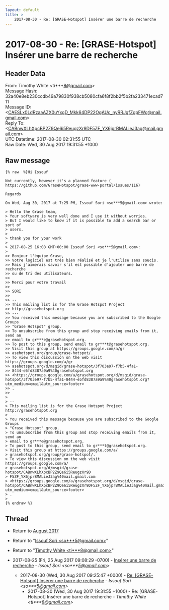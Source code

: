 ```yaml
---
layout: default
title: >
    2017-08-30 - Re: [GRASE-Hotspot] Insérer une barre de recherche
---
```


# 2017-08-30 - Re: [GRASE-Hotspot] Insérer une barre de recherche

## Header Data

From: Timothy White \<ti***8@gmail.com\><br>
Message Hash: 32a40e8eb230ccdb49a79830f938cb5080cfa6f8f2bb2f5b2fa233471ecad711<br>
Message ID: \<CAESLx0LdRzaaAZX0uYxgD_Mkk64DP22OgAUc_nyRRJgfZgpFWg@mail.gmail.com\><br>
Reply To: \<CABnwXLhXpcBP2Z9Qe6i5ReugzXr9DF5ZF_YX6jprBMALieJ3ag@mail.gmail.com\><br>
UTC Datetime: 2017-08-30 02:31:55 UTC<br>
Raw Date: Wed, 30 Aug 2017 19:31:55 +1000<br>

## Raw message

```
{% raw  %}Hi Issouf

Not currently, however it's a planned feature (
https://github.com/GraseHotspot/grase-www-portal/issues/116)

Regards

On Wed, Aug 30, 2017 at 7:25 PM, Issouf Sori <so***5@gmail.com> wrote:

> Hello the Grase team,
> Your software is very well done and I use it without worries.
> But I would like to know if it is possible to add a search bar or sort of
> users.
>
> thank you for your work
>
> 2017-08-25 16:08 GMT+00:00 Issouf Sori <so***5@gmail.com>:
>
>> Bonjour l'équipe Grase,
>> Votre logiciel est très bien réalisé et je l'utilise sans soucis.
>> Mais j'aimerais savoir s'il est possible d'ajouter une barre de recherche
>> ou de tri des utilisateurs.
>>
>> Merci pour votre travail
>>
>> SORI
>>
>> --
>> This mailing list is for the Grase Hotspot Project
>> http://grasehotspot.org
>> ---
>> You received this message because you are subscribed to the Google Groups
>> "Grase Hotspot" group.
>> To unsubscribe from this group and stop receiving emails from it, send an
>> email to gr***e@grasehotspot.org.
>> To post to this group, send email to gr***t@grasehotspot.org.
>> Visit this group at https://groups.google.com/a/gr
>> asehotspot.org/group/grase-hotspot/.
>> To view this discussion on the web visit https://groups.google.com/a/gr
>> asehotspot.org/d/msgid/grase-hotspot/3f703e97-f7b5-4fa1-
>> 8444-e5fd8387a9a9%40grasehotspot.org
>> <https://groups.google.com/a/grasehotspot.org/d/msgid/grase-hotspot/3f703e97-f7b5-4fa1-8444-e5fd8387a9a9%40grasehotspot.org?utm_medium=email&utm_source=footer>
>> .
>>
>
> --
> This mailing list is for the Grase Hotspot Project http://grasehotspot.org
> ---
> You received this message because you are subscribed to the Google Groups
> "Grase Hotspot" group.
> To unsubscribe from this group and stop receiving emails from it, send an
> email to gr***e@grasehotspot.org.
> To post to this group, send email to gr***t@grasehotspot.org.
> Visit this group at https://groups.google.com/a/
> grasehotspot.org/group/grase-hotspot/.
> To view this discussion on the web visit https://groups.google.com/a/
> grasehotspot.org/d/msgid/grase-hotspot/CABnwXLhXpcBP2Z9Qe6i5ReugzXr9D
> F5ZF_YX6jprBMALieJ3ag%40mail.gmail.com
> <https://groups.google.com/a/grasehotspot.org/d/msgid/grase-hotspot/CABnwXLhXpcBP2Z9Qe6i5ReugzXr9DF5ZF_YX6jprBMALieJ3ag%40mail.gmail.com?utm_medium=email&utm_source=footer>
> .
>
{% endraw %}
```

## Thread

+ Return to [August 2017](/archive/2017/08)

+ Return to "[Issouf Sori <so***5<span>@</span>gmail.com>](/authors/so___5_at_gmail_com)"
+ Return to "[Timothy White <ti***8<span>@</span>gmail.com>](/authors/ti___8_at_gmail_com)"

+ 2017-08-25 (Fri, 25 Aug 2017 09:08:29 -0700) - [Insérer une barre de recherche](/archive/2017/08/b7d4587da319a8da495ab24042c5d755143538281e74aec7f2d894b89a4d1ef0) - _Issouf Sori \<so***5@gmail.com\>_
  + 2017-08-30 (Wed, 30 Aug 2017 09:25:47 +0000) - [Re: [GRASE-Hotspot] Insérer une barre de recherche](/archive/2017/08/b62b7847c3981050fa7fb9446888b5dbcef4a24cdbed99c615f9f79d786ad515) - _Issouf Sori \<so***5@gmail.com\>_
    + 2017-08-30 (Wed, 30 Aug 2017 19:31:55 +1000) - Re: [GRASE-Hotspot] Insérer une barre de recherche - _Timothy White \<ti***8@gmail.com\>_

